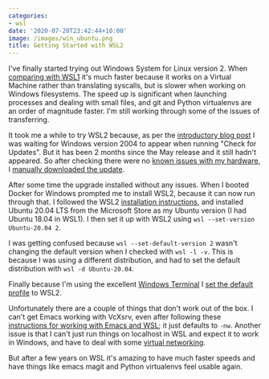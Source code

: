 ```yaml
---
categories:
- wsl
date: '2020-07-20T23:42:44+10:00'
image: /images/win_ubuntu.png
title: Getting Started with WSL2
---
```


I've finally started trying out Windows System for Linux version 2.
When [comparing with WSL1](https://docs.microsoft.com/en-us/windows/wsl/compare-versions) it's much faster because it works on a Virtual Machine rather than translating syscalls, but is slower when working on Windows filesystems.
The speed up is significant when launching processes and dealing with small files, and git and Python virtualenvs are an order of magnitude faster.
I'm still working through some of the issues of transferring.

It took me a while to try WSL2 because, as per the [introductory blog post](https://devblogs.microsoft.com/commandline/wsl2-will-be-generally-available-in-windows-10-version-2004/) I was waiting for Windows version 2004 to appear when running "Check for Updates".
But it has been 2 months since the May release and it still hadn't appeared.
So after checking there were no [known issues with my hardware](https://docs.microsoft.com/en-us/windows/release-information/status-windows-10-2004), I [manually downloaded the update](https://www.microsoft.com/en-au/software-download/windows10).

After some time the upgrade installed without any issues.
When I booted Docker for Windows prompted me to install WSL2, because it can now run through that.
I followed the WSL2 [installation instructions](https://docs.microsoft.com/en-us/windows/wsl/install-win10#update-to-wsl-2), and installed Ubuntu 20.04 LTS from the Microsoft Store as my Ubuntu version (I had Ubuntu 18.04 in WSL1).
I then set it up with WSL2 using `wsl --set-version Ubuntu-20.04 2`.

I was getting confused because `wsl --set-default-version 2` wasn't changing the default version when I checked with `wsl -l -v`.
This is because I was using a different distribution, and had to set the default distribution with `wsl -d Ubuntu-20.04`.

Finally because I'm using the excellent [Windows Terminal](https://docs.microsoft.com/en-us/windows/terminal/) I [set the default profile](https://superuser.com/questions/1456511/is-there-a-way-to-change-the-default-shell-in-windows-terminal) to WSL2.

Unfortunately there are a couple of things that don't work out of the box.
I can't get Emacs working with VcXsrv, even after following these [instructions for working with Emacs and WSL](https://github.com/hubisan/emacs-wsl); it just defaults to `-nw`.
Another issue is that I can't just run things on localhost in WSL and expect it to work in Windows, and have to deal with some [virtual networking](https://docs.microsoft.com/en-us/windows/wsl/compare-versions#accessing-network-applications).

But after a few years on WSL it's amazing to have much faster speeds and have things like emacs magit and Python virtualenvs feel usable again.